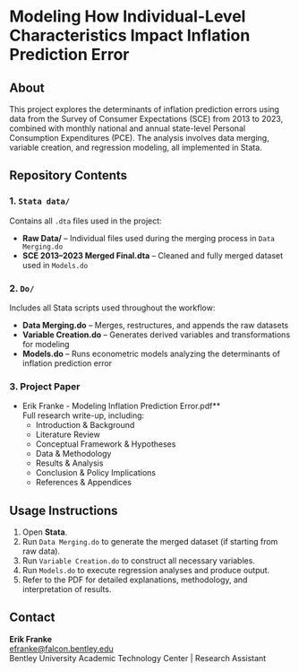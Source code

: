 # Modeling How Individual-Level Characteristics Impact Inflation Prediction Error

## About

This project explores the determinants of inflation prediction errors using data from the Survey of Consumer Expectations (SCE) from 2013 to 2023, combined with monthly national and annual state-level Personal Consumption Expenditures (PCE). The analysis involves data merging, variable creation, and regression modeling, all implemented in Stata.

## Repository Contents

### 1. `Stata data/`
Contains all `.dta` files used in the project:

- **Raw Data/** – Individual files used during the merging process in `Data Merging.do`
- **SCE 2013–2023 Merged Final.dta** – Cleaned and fully merged dataset used in `Models.do`

### 2. `Do/`
Includes all Stata scripts used throughout the workflow:

- **Data Merging.do** – Merges, restructures, and appends the raw datasets
- **Variable Creation.do** – Generates derived variables and transformations for modeling
- **Models.do** – Runs econometric models analyzing the determinants of inflation prediction error

### 3. Project Paper
- Erik Franke - Modeling Inflation Prediction Error.pdf**  
  Full research write-up, including:
  - Introduction & Background  
  - Literature Review  
  - Conceptual Framework & Hypotheses  
  - Data & Methodology  
  - Results & Analysis  
  - Conclusion & Policy Implications  
  - References & Appendices

## Usage Instructions

1. Open **Stata**.
2. Run `Data Merging.do` to generate the merged dataset (if starting from raw data).
3. Run `Variable Creation.do` to construct all necessary variables.
4. Run `Models.do` to execute regression analyses and produce output.
5. Refer to the PDF for detailed explanations, methodology, and interpretation of results.

## Contact

**Erik Franke**  
efranke@falcon.bentley.edu  
Bentley University Academic Technology Center | Research Assistant
